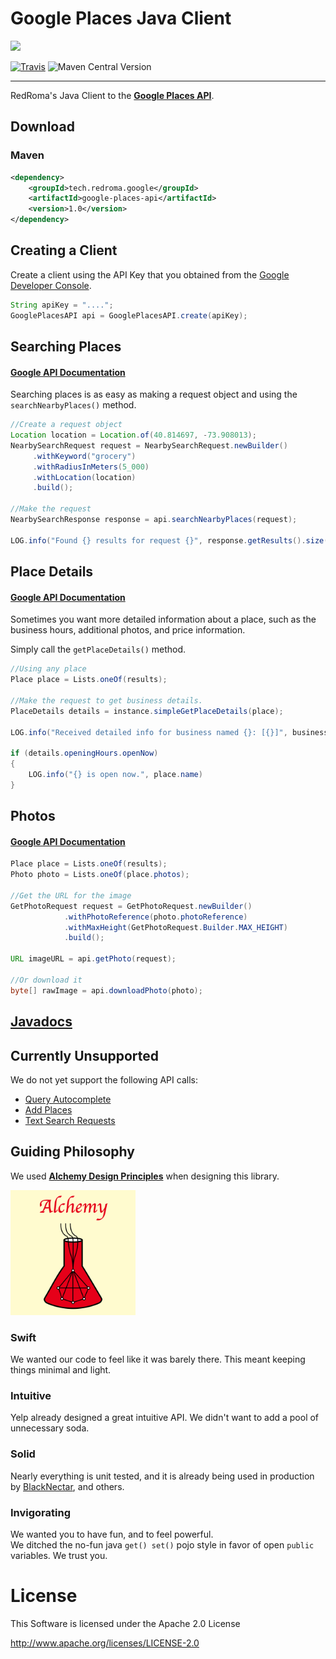 Google Places Java Client
======================================

[<img src="https://avatars2.githubusercontent.com/u/16062337?s=400&u=9547a9cfcec08112036b279df94a6232889eec7a&v=4" width="300">](http://RedRoma.tech)

[![Travis](https://travis-ci.org/RedRoma/YelpJavaClient.svg?branch=develop)](https://travis-ci.org/RedRoma/GooglePlacesJavaClient)
![Maven Central Version](http://img.shields.io/maven-central/v/tech.redroma.google/google-places-api.svg)

---

RedRoma's Java Client to the [**Google Places API**](https://developers.google.com/places/web-service/).



## Download

### Maven

```xml
<dependency>
	<groupId>tech.redroma.google</groupId>
	<artifactId>google-places-api</artifactId>
    <version>1.0</version>
</dependency>
```

## Creating a Client

Create a client using the API Key that you obtained from the [Google Developer Console](https://support.google.com/googleapi/answer/6158862).

```java
String apiKey = "....";
GooglePlacesAPI api = GooglePlacesAPI.create(apiKey);
```

## Searching Places

#### [Google API Documentation](https://developers.google.com/places/web-service/search)


Searching places is as easy as making a request object and using the `searchNearbyPlaces()` method.

```java
//Create a request object
Location location = Location.of(40.814697, -73.908013);
NearbySearchRequest request = NearbySearchRequest.newBuilder()
     .withKeyword("grocery")
     .withRadiusInMeters(5_000)
     .withLocation(location)
     .build();

//Make the request
NearbySearchResponse response = api.searchNearbyPlaces(request);

LOG.info("Found {} results for request {}", response.getResults().size(), request);
```


## Place Details

#### [Google API Documentation](https://developers.google.com/places/web-service/details)


Sometimes you want more detailed information about a place, such as the business hours, additional photos, and price information.

Simply call the `getPlaceDetails()` method.

```java
//Using any place
Place place = Lists.oneOf(results);

//Make the request to get business details.
PlaceDetails details = instance.simpleGetPlaceDetails(place);

LOG.info("Received detailed info for business named {}: [{}]", business.name, businessDetails);

if (details.openingHours.openNow)
{
    LOG.info("{} is open now.", place.name)
}
```

## Photos

#### [Google API Documentation](https://developers.google.com/places/web-service/photos)


```java
Place place = Lists.oneOf(results);
Photo photo = Lists.oneOf(place.photos);

//Get the URL for the image
GetPhotoRequest request = GetPhotoRequest.newBuilder()
            .withPhotoReference(photo.photoReference)
            .withMaxHeight(GetPhotoRequest.Builder.MAX_HEIGHT)
            .build();

URL imageURL = api.getPhoto(request);

//Or download it
byte[] rawImage = api.downloadPhoto(photo);

```

## [Javadocs](http://www.javadoc.io/doc/tech.redroma.google/google-places-api/)

## Currently Unsupported

We do not yet support the following API calls:

+ [Query Autocomplete](https://developers.google.com/places/web-service/query)
+ [Add Places](https://developers.google.com/places/web-service/add-place)
+ [Text Search Requests](https://developers.google.com/places/web-service/search#TextSearchRequests)

## Guiding Philosophy

We used [**Alchemy Design Principles**](https://github.com/SirWellington/alchemy) when designing this library.

[<img src="https://raw.githubusercontent.com/SirWellington/alchemy/develop/Graphics/Logo/Alchemy-Logo-v7-name.png" width="200">](https://github.com/SirWellington/alchemy)

### Swift
We wanted our code to feel like it was barely there. This meant keeping things minimal and light.

### Intuitive
Yelp already designed a great intuitive API. We didn't want to add a pool of unnecessary soda.

### Solid
Nearly everything is unit tested, and it is already being used in production by [BlackNectar](http://docs.blacknectarapi.apiary.io/), and others.

### Invigorating
We wanted you to have fun, and to feel powerful.   
We ditched the no-fun java `get() set()` pojo style in favor of open `public` variables.
We trust you.

# License

This Software is licensed under the Apache 2.0 License

http://www.apache.org/licenses/LICENSE-2.0
